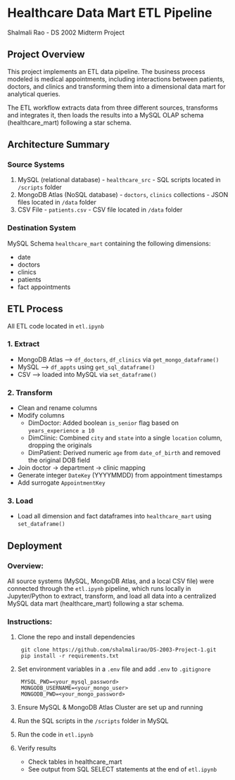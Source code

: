 # Healthcare Data Mart ETL Pipeline
Shalmali Rao - DS 2002 Midterm Project
## Project Overview

This project implements an ETL data pipeline.
The business process modeled is medical appointments, including interactions between patients, doctors, and clinics and transforming them into a dimensional data mart for analytical queries.

The ETL workflow extracts data from three different sources, transforms and integrates it, then loads the results into a MySQL OLAP schema (healthcare_mart) following a star schema.

## Architecture Summary
### Source Systems
1. MySQL (relational database) - `healthcare_src` - SQL scripts located in `/scripts` folder 
2. MongoDB Atlas (NoSQL database) - `doctors`, `clinics` collections - JSON files located in `/data` folder
3. CSV File - `patients.csv` - CSV file located in `/data` folder
### Destination System
MySQL Schema `healthcare_mart` containing the following dimensions:
* date
* doctors
* clinics
* patients
* fact appointments

## ETL Process

All ETL code located in `etl.ipynb`
### 1. Extract
* MongoDB Atlas --> `df_doctors`, `df_clinics` via `get_mongo_dataframe()`
* MySQL --> `df_appts` using `get_sql_dataframe()`
* CSV --> loaded into MySQL via `set_dataframe()`

### 2. Transform
* Clean and rename columns
* Modify columns
  - DimDoctor: Added boolean `is_senior` flag based on `years_experience ≥ 10`
  - DimClinic: Combined `city` and `state` into a single `location` column, dropping the originals
  - DimPatient: Derived numeric `age` from `date_of_birth` and removed the original DOB field
* Join doctor → department → clinic mapping
* Generate integer `DateKey` (YYYYMMDD) from appointment timestamps
* Add surrogate `AppointmentKey`

### 3. Load
* Load all dimension and fact dataframes into `healthcare_mart` using `set_dataframe()`

## Deployment 

### Overview:
All source systems (MySQL, MongoDB Atlas, and a local CSV file) were connected through the `etl.ipynb` pipeline, which runs locally in Jupyter/Python to extract, transform, and load all data into a centralized MySQL data mart (healthcare_mart) following a star schema.

### Instructions:

1. Clone the repo and install dependencies

        git clone https://github.com/shalmalirao/DS-2003-Project-1.git
        pip install -r requirements.txt


2. Set environment variables in a `.env` file and add `.env` to `.gitignore`

        MYSQL_PWD=<your_mysql_password>
        MONGODB_USERNAME=<your_mongo_user>
        MONGODB_PWD=<your_mongo_password>


3. Ensure MySQL & MongoDB Atlas Cluster are set up and running

4. Run the SQL scripts in the `/scripts` folder in MySQL

5. Run the code in `etl.ipynb`

6. Verify results
    * Check tables in healthcare_mart
    * See output from SQL SELECT statements at the end of `etl.ipynb`